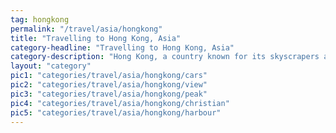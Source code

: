 ```yaml
---
tag: hongkong
permalink: "/travel/asia/hongkong"
title: "Travelling to Hong Kong, Asia"
category-headline: "Travelling to Hong Kong, Asia"
category-description: "Hong Kong, a country known for its skyscrapers and dim sum."
layout: "category"
pic1: "categories/travel/asia/hongkong/cars"
pic2: "categories/travel/asia/hongkong/view"
pic3: "categories/travel/asia/hongkong/peak"
pic4: "categories/travel/asia/hongkong/christian"
pic5: "categories/travel/asia/hongkong/harbour"
---
```

